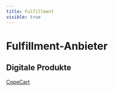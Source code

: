 ```yaml
---
title: Fulfillment
visible: true
---
```


# Fulfillment-Anbieter

## Digitale Produkte

[CopeCart](http://www.copecart.com/?cp=entroserv)